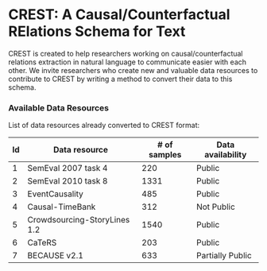 # CREST: A Causal/Counterfactual RElations Schema for Text

CREST is created to help researchers working on causal/counterfactual relations extraction in natural language to communicate easier with each other. We invite researchers who create new and valuable data resources to contribute to CREST by writing a method to convert their data to this schema.

### Available Data Resources
List of data resources already converted to CREST format:


| Id | Data resource  | # of samples | Data availability |
| -- | ------------- | ------------- | ---------------- |
| 1 | SemEval 2007 task 4 | 220 | Public |
| 2 | SemEval 2010 task 8 | 1331  | Public |
| 3 | EventCausality | 485 | Public |
| 4 | Causal-TimeBank | 312 | Not Public|
| 5 | Crowdsourcing-StoryLines 1.2 | 1540 | Public |
| 6 | CaTeRS | 203 | Public |
| 7 | BECAUSE v2.1 | 633 | Partially Public|




